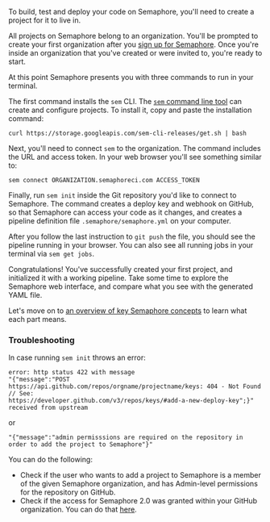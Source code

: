 To build, test and deploy your code on Semaphore, you'll need to
create a project for it to live in.

All projects on Semaphore belong to an organization.
You'll be prompted to create your first organization after
you [sign up for Semaphore][app]. Once you're inside an organization
that you've created or were invited to, you're ready to start.

At this point Semaphore presents you with three commands to run in
your terminal.

The first command installs the `sem` CLI.
The [`sem` command line tool][sem] can create and configure projects.
To install it, copy and paste the installation command:

```
curl https://storage.googleapis.com/sem-cli-releases/get.sh | bash
```

Next, you'll need to connect `sem` to the organization.
The command includes the URL and access token. In your web browser
you'll see something similar to:

```
sem connect ORGANIZATION.semaphoreci.com ACCESS_TOKEN
```

Finally, run `sem init` inside the Git repository you'd like to connect
to Semaphore. The command creates a deploy key and webhook on GitHub, so
that Semaphore can access your code as it changes, and creates a pipeline
definition file `.semaphore/semaphore.yml` on your computer.

After you follow the last instruction to `git push` the file, you should
see the pipeline running in your browser. You can also see all running
jobs in your terminal via `sem get jobs`.

Congratulations! You've successfully created your first project,
and initialized it with a working pipeline.
Take some time to explore the Semaphore web interface, and compare what you
see with the generated YAML file.

Let's move on to [an overview of key Semaphore concepts][next] to learn what
each part means.

### Troubleshooting

In case running `sem init` throws an error:

```
error: http status 422 with message
"{"message":"POST https://api.github.com/repos/orgname/projectname/keys: 404 - Not Found // See:
https://developer.github.com/v3/repos/keys/#add-a-new-deploy-key";}"
received from upstream
```

or

```
"{"message":"admin permisssions are required on the repository in order to add the project to Semaphore"}"
```

You can do the following:

- Check if the user who wants to add a project to Semaphore is a member of the
  given Semaphore organization, and has Admin-level permissions for the
  repository on GitHub.
- Check if the access for Semaphore 2.0 was granted within your GitHub
  organization. You can do that [here][github-connection].

[app]: https://id.semaphoreci.com
[next]: https://docs.semaphoreci.com/article/62-concepts
[sem]: https://docs.semaphoreci.com/article/53-sem-reference
[github-connection]: https://github.com/settings/connections/applications/328c742132e5407abd7d

